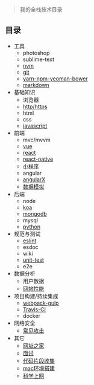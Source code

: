 > 我的全栈技术目录

## 目录

- 工具
    + photoshop
    + sublime-text
    + [nvm](./stacks/tools.md#nvm)
    + [git](./stacks/git.md)
    + [yarn-npm-yeoman-bower](./stacks/yarn-npm-yeoman-bower.md)
    + [markdown](./stacks/markdown.md)
- 基础知识
    + 浏览器
    + [http/https](./stacks/http-https.md)
    + html
    + css
    + [javascript](./stacks/javascript.md)
- 前端
    + mvc/mvvm
    + [vue](https://github.com/howardwzh/star-vue)
    + [react](https://github.com/howardwzh/star-react)
    + [react-native](https://github.com/howardwzh/star-react-native)
    + [小程序](https://github.com/howardwzh/weixin)
    + angular
    + [angularX](https://github.com/howardwzh/star-angularX)
    + [数据模拟](https://github.com/howardwzh/star-mock)
- 后端
    + node
    + [koa](https://github.com/howardwzh/star-koa)
    + [mongodb](./stacks/mongodb.md)
    + mysql
    + [python](https://github.com/howardwzh/python-lab)
- 规范与测试
    + [eslint](./stacks/eslint/eslint.md)
    + esdoc
    + wiki
    + [unit-test](./stacks/unit-test/unit-test.md)
    + e2e
- 数据分析
    + 用户数据
    + [网站性能](https://github.com/howardwzh/front-end-performance)
- 项目构建/持续集成
    + [webpack-gulp](https://github.com/howardwzh/star-webpack-gulp)
    + [Travis-CI](https://github.com/ruanyf/jstraining/blob/master/demos/README.md#travis-ci)
    + docker
- 网络安全
    + [常见攻击](./stacks/security.md)
- 其它
    + [网址之家](./stacks/web-site-home.md)
    + [面试](./stacks/interview.md)
    + [代码片段收集](./stacks/collection.md)
    + [mac环境搭建](./stacks/mac.md)
    + [科学上网](./stacks/science-online.md)